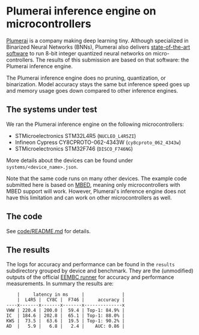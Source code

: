 # Plumerai inference engine on microcontrollers

[Plumerai](https://plumerai.com/) is a company making deep learning tiny. Although specialized in Binarized Neural Networks (BNNs), Plumerai also delivers [state-of-the-art software](https://blog.plumerai.com/2021/10/cortex-m-inference-software/) to run 8-bit integer quantized neural networks on micro-controllers. The results of this submission are based on that software: the Plumerai inference engine.

The Plumerai inference engine does no pruning, quantization, or binarization. Model accuracy stays the same but inference speed goes up and memory usage goes down compared to other inference engines.


## The systems under test

We ran the Plumerai inference engine on the following microcontrollers:
* STMicroelectronics STM32L4R5 (`NUCLEO_L4R5ZI`)
* Infineon Cypress CY8CPROTO-062-4343W (`cy8cproto_062_4343w`)
* STMicroelectronics STM32F746 (`DISCO_F746NG`)

More details about the devices can be found under `systems/<device_name>.json`.

Note that the same code runs on many other devices. The example code submitted here is based on [MBED](https://os.mbed.com/), meaning only microcontrollers with MBED support will work. However, Plumerai's inference engine does not have this limitation and can work on other microcontrollers as well.


## The code

See [code/README.md](code/README.md) for details.


## The results

The logs for accuracy and performance can be found in the `results` subdirectory grouped by device and benchmark. They are the (unmodified) outputs of the official [EEMBC runner](https://github.com/eembc/energyrunner/) for accuracy and performance measurements. In summary the results are:

```
    |     latency in ms     |              |
    |  L4R5 |  CY8C |  F746 |     accuracy |
----x-------x-------x-------x--------------x
VWW | 220.4 | 200.0 |  59.4 | Top-1: 84.9% |
IC  | 184.6 | 202.8 |  65.1 | Top-1: 88.0% |
KWS |  73.5 |  63.6 |  19.5 | Top-1: 90.2% |
AD  |   5.9 |   6.8 |   2.4 |    AUC: 0.86 |
```

